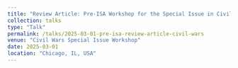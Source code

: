 ```yaml
---
title: "Review Article: Pre-ISA Workshop for the Special Issue in Civil Wars"
collection: talks
type: "Talk"
permalink: /talks/2025-03-01-pre-isa-review-article-civil-wars
venue: "Civil Wars Special Issue Workshop"
date: 2025-03-01
location: "Chicago, IL, USA"
---
```

